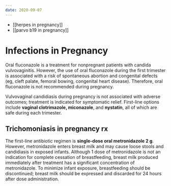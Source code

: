 ```yaml
---
date: 2020-09-07
---
```


- [[herpes in pregnancy]]
- [[parvo b19 in pregnancy]]

# Infections in Pregnancy

<!-- vulvovaginal candidiasis pregnancy rx -->

Oral fluconazole is a treatment for nonpregnant patients with candida vulvovaginitis. However, the use of oral fluconazole during the first trimester is associated with a risk of spontaneous abortion and congenital defects (eg, cleft palate, femoral bowing, congenital heart disease). Therefore, oral fluconazole is not recommended during pregnancy.

Vulvovaginal candidiasis during pregnancy is not associated with adverse outcomes; treatment is indicated for symptomatic relief. First-line options include **vaginal clotrimazole, miconazole**, and **nystatin**, all of which are safe during each trimester.

## Trichomoniasis in pregnancy rx

<!-- trichomoniasis in pregnancy rx, breastfeeding? -->

The first-line antibiotic regimen is **single-dose oral metronidazole 2 g**.  However, metronidazole enters breast milk and may cause loose stools and candidiasis in exposed infants.  Although 1 dose of metronidazole is not an indication for complete cessation of breastfeeding, breast milk produced immediately after treatment has a significant concentration of metronidazole.  To minimize infant exposure, breastfeeding should be discontinued; breast milk should be expressed and discarded for 24 hours after dose administration.
